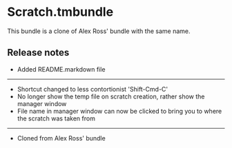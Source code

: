 # Scratch.tmbundle

This bundle is a clone of Alex Ross' bundle with the same name.

## Release notes

* Added README.markdown file

---

* Shortcut changed to less contortionist 'Shift-Cmd-C'
* No longer show the temp file on scratch creation, rather show the manager window
* File name in manager window can now be clicked to bring you to where the scratch was taken from


---

* Cloned from Alex Ross' bundle

